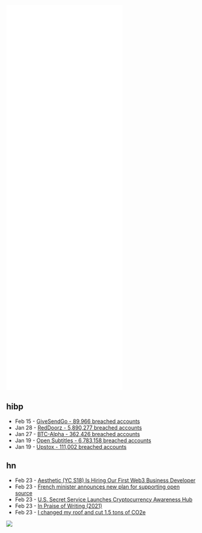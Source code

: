 ![Metrics](https://raw.githubusercontent.com/phixion/phixion/master/metrics.svg)

## hibp

<!--
for https://github.com/phixion/phixion/blob/main/.github/workflows/feeds.yml
-->
<!--START_SECTION:haveibeenpwnd-->
- Feb 15 - [GiveSendGo - 89,966 breached accounts](https://haveibeenpwned.com/PwnedWebsites#GiveSendGo)
- Jan 28 - [RedDoorz - 5,890,277 breached accounts](https://haveibeenpwned.com/PwnedWebsites#RedDoorz)
- Jan 27 - [BTC-Alpha - 362,426 breached accounts](https://haveibeenpwned.com/PwnedWebsites#BTCAlpha)
- Jan 19 - [Open Subtitles - 6,783,158 breached accounts](https://haveibeenpwned.com/PwnedWebsites#OpenSubtitles)
- Jan 19 - [Upstox - 111,002 breached accounts](https://haveibeenpwned.com/PwnedWebsites#Upstox)
<!--END_SECTION:haveibeenpwnd-->

## hn

<!--
for https://github.com/phixion/phixion/blob/main/.github/workflows/feeds.yml
-->
<!--START_SECTION:hn-->
- Feb 23 - [Aesthetic (YC S18) Is Hiring Our First Web3 Business Developer](https://www.notion.so/aesthetic-app/Web3-Business-Development-a338ea8c3e0a4eb19421d65ad76ef3f4)
- Feb 23 - [French minister announces new plan for supporting open source](https://joinup.ec.europa.eu/collection/open-source-observatory-osor/news/new-action-plan-open-source-french-administration)
- Feb 23 - [U.S. Secret Service Launches Cryptocurrency Awareness Hub](https://www.secretservice.gov/newsroom/releases/2022/02/us-secret-service-launches-cryptocurrency-awareness-hub)
- Feb 23 - [In Praise of Writing (2021)](https://advait.live/praise-of-writing/)
- Feb 23 - [I changed my roof and cut 1.5 tons of CO2e](http://www.martindaniel.co/roof/index.html)
<!--END_SECTION:hn-->

<!--
for https://yhype.me
-->
![](https://hit.yhype.me/github/profile?user_id=13013670)
